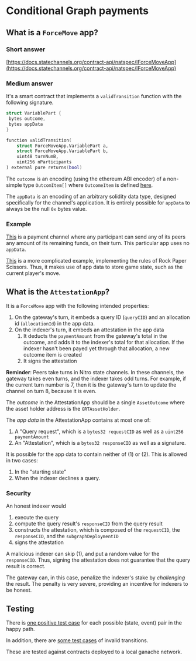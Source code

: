 # Conditional Graph payments

## What is a `ForceMove` app?

### Short answer

[https://docs.statechannels.org/contract-api/natspec/IForceMoveApp](https://docs.statechannels.org/contract-api/natspec/IForceMoveApp)

### Medium answer

It's a smart contract that implements a `validTransition` function with the following signature.

```swift
struct VariablePart {
 bytes outcome,
 bytes appData
}

function validTransition(
	struct ForceMoveApp.VariablePart a,
	struct ForceMoveApp.VariablePart b,
	uint48 turnNumB,
	uint256 nParticipants
) external pure returns(bool)
```

The `outcome` is an encoding (using the ethereum ABI encoder) of a non-simple type `OutcomItem[]` where `OutcomeItem` is defined [here](https://docs.statechannels.org/contract-api/natspec/Outcome).

The `appData` is an encoding of an arbitrary solidity data type, designed specifically for the channel's application.
It is entirely possible for `appData` to always be the null `0x` bytes value.

### Example

[This](https://github.com/statechannels/statechannels/blob/ee1a0aa/packages/nitro-protocol/contracts/examples/SingleAssetPayments.sol) is a payment channel where any participant can send any of its peers any amount of its remaining funds, on their turn.
This particular app uses no `appData`.

[This](https://github.com/statechannels/apps/blob/master/packages/rps/contracts/RockPaperScissors.sol) is a more complicated example, implementing the rules of Rock Paper Scissors. Thus, it makes use of app data to store game state, such as the current player's move.

## What is the `AttestationApp`?

It is a `ForceMove` app with the following intended properties:

1. On the gateway's turn, it embeds a query ID (`queryCID`) and an allocation id (`allocationId`) in the app data.
2. On the indexer's turn, it embeds an attestation in the app data
   1. It deducts the `paymentAmount` from the gateway's total in the outcome, and adds it to the indexer's total for that allocation. If the indexer hasn't been payed yet through that allocation, a new outcome item is created
   2. It signs the attestation

**Reminder**: Peers take turns in Nitro state channels. In these channels, the gateway takes even turns, and the indexer takes odd turns. For example, if the current turn number is 7, then it is the gateway's turn to update the channel on turn 8, because it is even.

The _outcome_ in the AttestationApp should be a single `AssetOutcome` where the asset holder address is the `GRTAssetHolder`.

The _app data_ in the AttestationApp contains at most one of:

1. A "Query request", which is a `bytes32 requestCID` as well as a `uint256 paymentAmount`
2. An "Attestation", which is a `bytes32 responseCID` as well as a signature.

It is possible for the app data to contain neither of (1) or (2).
This is allowed in two cases:

1. In the "starting state"
2. When the indexer declines a query.

### Security

An honest indexer would

1. execute the query
2. compute the query result's `responseCID` from the query result
3. constructs the attestation, which is composed of the `requestCID`, the `responseCID`, and the `subgraphDeploymentID`
4. signs the attestation

A malicious indexer can skip (1), and put a random value for the `responseCID`.
Thus, signing the attestation does not guarantee that the query result is correct.

The gateway can, in this case, penalize the indexer's stake by _challenging_ the result. The penalty is very severe, providing an incentive for indexers to be honest.

## Testing

There is [one positive test case](https://github.com/statechannels/graph-payments/blob/a995f4bfaa1927f62821bcbd27955beed50875bd/packages/statechannels-contracts/test/attestationApp.test.ts#L175-L182) for each possible (state, event) pair in the happy path.

In addition, there are [some test cases](https://github.com/statechannels/graph-payments/blob/a995f4bfaa1927f62821bcbd27955beed50875bd/packages/statechannels-contracts/test/attestationApp.test.ts#L200-L207) of invalid transitions.

These are tested against contracts deployed to a local ganache network.
